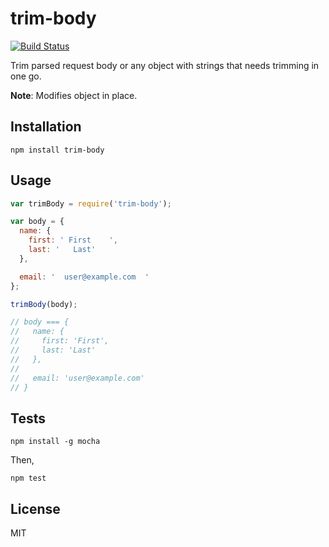# trim-body

[![Build Status](https://travis-ci.org/samora/trim-body.svg)](https://travis-ci.org/samora/trim-body)

Trim parsed request body or any object with strings that needs trimming in one go.

__Note__: Modifies object in place.

## Installation

```
npm install trim-body
```

## Usage

```javascript
var trimBody = require('trim-body');

var body = {
  name: {
    first: ' First    ',
    last: '   Last'
  },

  email: '  user@example.com  '
};

trimBody(body);

// body === {
//   name: {
//     first: 'First',
//     last: 'Last'
//   },
//
//   email: 'user@example.com'
// }
```

## Tests

```
npm install -g mocha
```

Then,

```
npm test
```

## License
MIT
